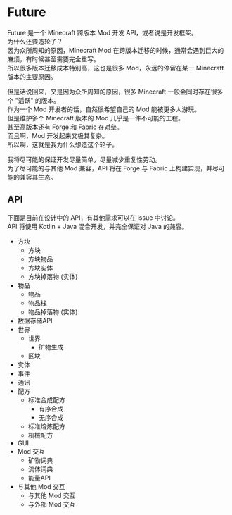 # Future

Future 是一个 Minecraft 跨版本 Mod 开发 API，或者说是开发框架。  
为什么还要造轮子？  
因为众所周知的原因，Minecraft Mod 在跨版本迁移的时候，通常会遇到巨大的麻烦，有时候甚至需要完全重写。  
所以很多版本迁移成本特别高，这也是很多 Mod，永远的停留在某一 Minecraft 版本的主要原因。

但是话说回来，又是因为众所周知的原因，很多 Minecraft 一般会同时存在很多个 "活跃" 的版本。  
作为一个 Mod 开发者的话，自然很希望自己的 Mod 能被更多人游玩。  
但是维护多个 Minecraft 版本的 Mod 几乎是一件不可能的工程。  
甚至高版本还有 Forge 和 Fabric 在对垒。  
而且啊，Mod 开发起来又极其复杂。  
所以啊，这就是我为什么想造这个轮子。

我将尽可能的保证开发尽量简单，尽量减少重复性劳动。  
为了尽可能的与其他 Mod 兼容，API 将在 Forge 与 Fabric 上构建实现，并尽可能的兼容其生态。

## API
下面是目前在设计中的 API，有其他需求可以在 issue 中讨论。  
API 将使用 Kotlin + Java 混合开发，并完全保证对 Java 的兼容。

- 方块
  - 方块
  - 方块物品
  - 方块实体
  - 方块掉落物 (实体)
- 物品
  - 物品
  - 物品栈
  - 物品掉落物 (实体)
- 数据存储API
- 世界
  - 世界
    - 矿物生成
  - 区块
- 实体
- 事件
- 通讯
- 配方
  - 标准合成配方
    - 有序合成
    - 无序合成
  - 标准熔炼配方
  - 机械配方
- GUI
- Mod 交互
  - 矿物词典
  - 流体词典
  - 能量API
- 与其他 Mod 交互
  - 与其他 Mod 交互
  - 与外部 Mod 交互